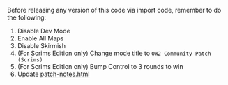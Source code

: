 Before releasing any version of this code via import code, remember to do the following:

1. Disable Dev Mode
2. Enable All Maps
3. Disable Skirmish
4. (For Scrims Edition only) Change mode title to `OW2 Community Patch (Scrims)`
5. (For Scrims Edition only) Bump Control to 3 rounds to win
6. Update [patch-notes.html](./patch-notes.html)
